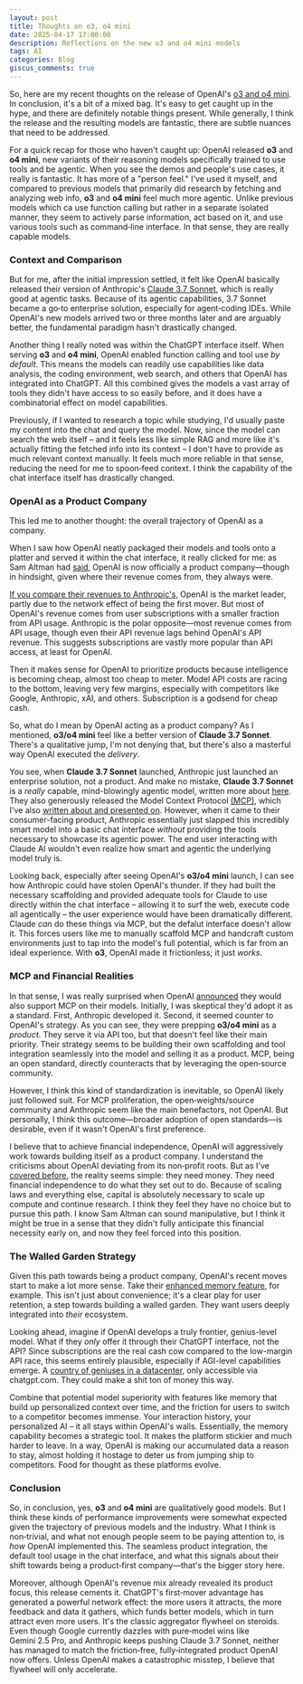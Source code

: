 ```yaml
---
layout: post
title: Thoughts on o3, o4 mini
date: 2025-04-17 17:00:00
description: Reflections on the new o3 and o4 mini models
tags: AI
categories: Blog
giscus_comments: true
---
```


So, here are my recent thoughts on the release of OpenAI's [o3 and o4 mini](https://openai.com/index/introducing-o3-and-o4-mini/). In conclusion, it's a bit of a mixed bag. It's easy to get caught up in the hype, and there are definitely notable things present. While generally, I think the release and the resulting models are fantastic, there are subtle nuances that need to be addressed.

For a quick recap for those who haven't caught up: OpenAI released **o3** and **o4 mini**, new variants of their reasoning models specifically trained to use tools and be agentic. When you see the demos and people's use cases, it really is fantastic. It has more of a "person feel." I've used it myself, and compared to previous models that primarily did research by fetching and analyzing web info, **o3** and **o4 mini** feel much more agentic. Unlike previous models which ca use function calling but rather in a separate isolated manner, they seem to actively parse information, act based on it, and use various tools such as command‑line interface. In that sense, they are really capable models.

### Context and Comparison

But for me, after the initial impression settled, it felt like OpenAI basically released their version of Anthropic's [Claude 3.7 Sonnet](https://www.anthropic.com/news/claude-3-7-sonnet), which is really good at agentic tasks. Because of its agentic capabilities, 3.7 Sonnet became a go‑to enterprise solution, especially for agent‑coding IDEs. While OpenAI's new models arrived two or three months later and are arguably better, the fundamental paradigm hasn't drastically changed.

Another thing I really noted was within the ChatGPT interface itself. When serving **o3** and **o4 mini**, OpenAI enabled function calling and tool use *by default*. This means the models can readily use capabilities like data analysis, the coding environment, web search, and others that OpenAI has integrated into ChatGPT. All this combined gives the models a vast array of tools they didn't have access to so easily before, and it does have a combinatorial effect on model capabilities.


Previously, if I wanted to research a topic while studying, I'd usually paste my content into the chat and query the model. Now, since the model can search the web itself – and it feels less like simple RAG and more like it's actually fitting the fetched info into its context – I don't have to provide as much relevant context manually. It feels much more reliable in that sense, reducing the need for me to spoon‑feed context. I think the capability of the chat interface itself has drastically changed.

### OpenAI as a Product Company

This led me to another thought: the overall trajectory of OpenAI as a company.

When I saw how OpenAI neatly packaged their models and tools onto a platter and served it within the chat interface, it really clicked for me: as Sam Altman had [said](https://www.youtube.com/live/5MWT_doo68k?t=653), OpenAI is now officially a product company—though in hindsight, given where their revenue comes from, they always were.

[If you compare their revenues to Anthropic's](https://medium.com/@furqankhaan/how-openai-and-anthropic-are-cashing-in-on-ai-a-look-at-their-revenue-models-d9d9ae79dd28), OpenAI is the market leader, partly due to the network effect of being the first mover. But most of OpenAI's revenue comes from user subscriptions with a smaller fraction from API usage. Anthropic is the polar opposite—most revenue comes from API usage, though even their API revenue lags behind OpenAI's API revenue. This suggests subscriptions are vastly more popular than API access, at least for OpenAI.

Then it makes sense for OpenAI to prioritize products because intelligence is becoming cheap, almost too cheap to meter. Model API costs are racing to the bottom, leaving very few margins, especially with competitors like Google, Anthropic, xAI, and others. Subscription is a godsend for cheap cash.

So, what do I mean by OpenAI acting as a product company? As I mentioned, **o3/o4 mini** feel like a better version of **Claude 3.7 Sonnet**. There's a qualitative jump, I'm not denying that, but there's also a masterful way OpenAI executed the *delivery*.

You see, when **Claude 3.7 Sonnet** launched, Anthropic just launched an enterprise solution, not a product. And make no mistake, **Claude 3.7 Sonnet** is a *really* capable, mind-blowingly agentic model, written more about [here](https://ht0324.github.io/blog/2025/Claude-Code/). They also generously released the Model Context Protocol [(MCP)](https://www.anthropic.com/news/model-context-protocol), which I've also [written about and presented on](https://ht0324.github.io/blog/2025/vibe-coding/). However, when it came to their consumer-facing product, Anthropic essentially just slapped this incredibly smart model into a basic chat interface *without* providing the tools necessary to showcase its agentic power. The end user interacting with Claude AI wouldn't even realize how smart and agentic the underlying model truly is.

Looking back, especially after seeing OpenAI's **o3/o4 mini** launch, I can see how Anthropic could have stolen OpenAI's thunder. If they had built the necessary scaffolding and provided adequate tools for Claude to use directly within the chat interface – allowing it to surf the web, execute code all agentically – the user experience would have been dramatically different. Claude *can* do these things via MCP, but the defalut interface doesn't allow it. This forces users like me to manually scaffold MCP and handcraft custom environments just to tap into the model's full potential, which is far from an ideal experience. With **o3**, OpenAI made it frictionless; it just *works*.

### MCP and Financial Realities

In that sense, I was really surprised when OpenAI [announced](https://x.com/sama/status/1904957253456941061) they would also support MCP on their models. Initially, I was skeptical they'd adopt it as a standard. First, Anthropic developed it. Second, it seemed counter to OpenAI's strategy. As you can see, they were prepping **o3/o4 mini** as a *product*. They serve it via API too, but that doesn't feel like their main priority. Their strategy seems to be building their own scaffolding and tool integration seamlessly into the model and selling it as a product. MCP, being an open standard, directly counteracts that by leveraging the open‑source community.

However, I think this kind of standardization is inevitable, so OpenAI likely just followed suit. For MCP proliferation, the open‑weights/source community and Anthropic seem like the main benefactors, not OpenAI. But personally, I think this outcome—broader adoption of open standards—is desirable, even if it wasn't OpenAI's first preference.

I believe that to achieve financial independence, OpenAI will aggressively work towards building itself as a product company. I understand the criticisms about OpenAI deviating from its non‑profit roots. But as I've [covered before](https://ht0324.github.io/blog/2025/OpenAI-for-profit/), the reality seems simple: they need money. They need financial independence to do what they set out to do. Because of scaling laws and everything else, capital is absolutely necessary to scale up compute and continue research. I think they feel they have no choice but to pursue this path. I know Sam Altman can sound manipulative, but I think it might be true in a sense that they didn't fully anticipate this financial necessity early on, and now they feel forced into this position.

### The Walled Garden Strategy

Given this path towards being a product company, OpenAI's recent moves start to make a lot more sense. Take their [enhanced memory feature](https://x.com/OpenAI/status/1910378768172212636), for example. This isn't just about convenience; it's a clear play for user retention, a step towards building a walled garden. They want users deeply integrated into *their* ecosystem.

Looking ahead, imagine if OpenAI develops a truly frontier, genius-level model. What if they *only* offer it through their ChatGPT interface, not the API? Since subscriptions are the real cash cow compared to the low-margin API race, this seems entirely plausible, especially if AGI-level capabilities emerge. A [country of geniuses in a datacenter](https://darioamodei.com/machines-of-loving-grace), only accessible via chatgpt.com. They could make a shit ton of money this way.

Combine that potential model superiority with features like memory that build up personalized context over time, and the friction for users to switch to a competitor becomes immense. Your interaction history, your personalized AI – it all stays within OpenAI's walls. Essentially, the memory capability becomes a strategic tool. It makes the platform stickier and much harder to leave. In a way, OpenAI is making our accumulated data a reason to stay, almost holding it hostage to deter us from jumping ship to competitors. Food for thought as these platforms evolve.

### Conclusion

So, in conclusion, yes, **o3** and **o4 mini** are qualitatively good models. But I think these kinds of performance improvements were somewhat expected given the trajectory of previous models and the industry. What I think is non‑trivial, and what not enough people seem to be paying attention to, is *how* OpenAI implemented this. The seamless product integration, the default tool usage in the chat interface, and what this signals about their shift towards being a product‑first company—that's the bigger story here.

Moreover, although OpenAI's revenue mix already revealed its product focus, this release cements it. ChatGPT's first‑mover advantage has generated a powerful network effect: the more users it attracts, the more feedback and data it gathers, which funds better models, which in turn attract even more users. It's the classic aggregator flywheel on steroids. Even though Google currently dazzles with pure‑model wins like Gemini 2.5 Pro, and Anthropic keeps pushing Claude 3.7 Sonnet, neither has managed to match the friction‑free, fully‑integrated product OpenAI now offers. Unless OpenAI makes a catastrophic misstep, I believe that flywheel will only accelerate.